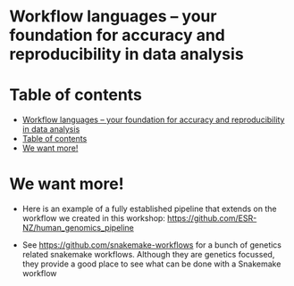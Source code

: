 # Workflow languages – your foundation for accuracy and reproducibility in data analysis

# Table of contents

- [Workflow languages – your foundation for accuracy and reproducibility in data analysis](#workflow-languages--your-foundation-for-accuracy-and-reproducibility-in-data-analysis)
- [Table of contents](#table-of-contents)
- [We want more!](#we-want-more)

# We want more!

- Here is an example of a fully established pipeline that extends on the workflow we created in this workshop: https://github.com/ESR-NZ/human_genomics_pipeline

- See https://github.com/snakemake-workflows for a bunch of genetics related snakemake workflows. Although they are genetics focussed, they provide a good place to see what can be done with a Snakemake workflow
